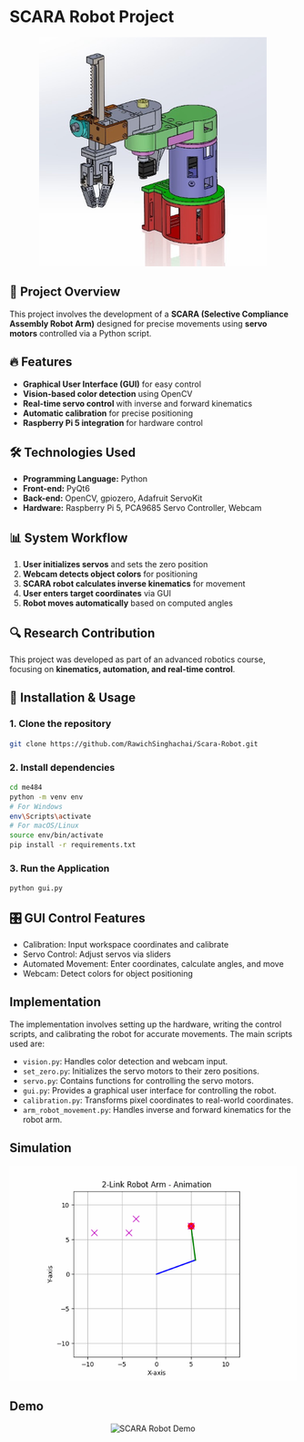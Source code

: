 # SCARA Robot Project

<p align="center">
  <img src="./Images/ScaraRobot.JPG" alt="Scara Robot" width="400">
</p>

## 📌 Project Overview
This project involves the development of a **SCARA (Selective Compliance Assembly Robot Arm)** designed for precise movements using **servo motors** controlled via a Python script.

## 🔥 Features
- **Graphical User Interface (GUI)** for easy control  
- **Vision-based color detection** using OpenCV  
- **Real-time servo control** with inverse and forward kinematics  
- **Automatic calibration** for precise positioning  
- **Raspberry Pi 5 integration** for hardware control 

## 🛠️ Technologies Used
- **Programming Language:** Python  
- **Front-end:** PyQt6  
- **Back-end:** OpenCV, gpiozero, Adafruit ServoKit  
- **Hardware:** Raspberry Pi 5, PCA9685 Servo Controller, Webcam 

## 📊 System Workflow
1. **User initializes servos** and sets the zero position  
2. **Webcam detects object colors** for positioning  
3. **SCARA robot calculates inverse kinematics** for movement  
4. **User enters target coordinates** via GUI  
5. **Robot moves automatically** based on computed angles 


## 🔍 Research Contribution
This project was developed as part of an advanced robotics course, focusing on **kinematics, automation, and real-time control**.



## 🚀 Installation & Usage
### **1. Clone the repository**
```sh
git clone https://github.com/RawichSinghachai/Scara-Robot.git
```

### **2. Install dependencies**
```sh
cd me484
python -m venv env
# For Windows
env\Scripts\activate
# For macOS/Linux
source env/bin/activate
pip install -r requirements.txt
```
### **3. Run the Application**
```sh
python gui.py
```


## 🎛️ GUI Control Features
- Calibration: Input workspace coordinates and calibrate
- Servo Control: Adjust servos via sliders
- Automated Movement: Enter coordinates, calculate angles, and move
- Webcam: Detect colors for object positioning


## Implementation
The implementation involves setting up the hardware, writing the control scripts, and calibrating the robot for accurate movements. The main scripts used are:
- `vision.py`: Handles color detection and webcam input.
- `set_zero.py`: Initializes the servo motors to their zero positions.
- `servo.py`: Contains functions for controlling the servo motors.
- `gui.py`: Provides a graphical user interface for controlling the robot.
- `calibration.py`: Transforms pixel coordinates to real-world coordinates.
- `arm_robot_movement.py`: Handles inverse and forward kinematics for the robot arm.

## Simulation
<p align="center"> <img src="./Images/simulation.gif" alt="SCARA Robot Simulation"> </p>

## Demo 
<p align="center"> <img src="./Images/demo.gif" alt="SCARA Robot Demo" width="400"> </p>
